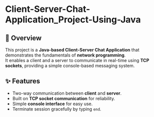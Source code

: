 # Client-Server-Chat-Application_Project-Using-Java

## 📌 Overview


  This project is a **Java-based Client-Server Chat Application** that demonstrates the fundamentals of **network programming**.  
  It enables a client and a server to communicate in real-time using **TCP sockets**, providing a simple console-based messaging system.  

## ✨ Features


- Two-way communication between **client** and **server**.  
- Built on **TCP socket communication** for reliability.  
- Simple **console interface** for easy use.  
- Terminate session gracefully by typing `end`.  
